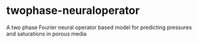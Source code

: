 # twophase-neuraloperator
A two phase Fourier neural operator based model for predicting pressures and saturations in porous media
